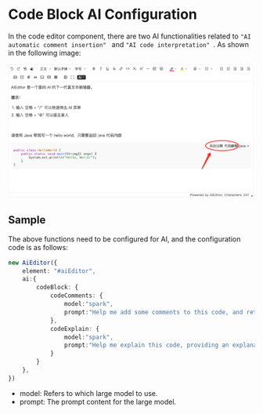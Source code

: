 # Code Block AI Configuration

In the code editor component, there are two AI functionalities related to  `"AI automatic comment insertion" ` and `"AI code interpretation" `. As shown in the following image:

![](../assets/image/codeblock-ai.png)

## Sample

The above functions need to be configured for AI, and the configuration code is as follows:

```typescript
new AiEditor({
    element: "#aiEditor",
    ai:{
        codeBlock: {
            codeComments: {
                model:"spark",
                prompt:"Help me add some comments to this code, and return the code with comments added. Only return the code.",
            },
            codeExplain: {
                model:"spark",
                prompt:"Help me explain this code, providing an explanation of what the code does. Note that there's no need to explain the comments in the code.",
            }
        }
    },
})
```

- model: Refers to which large model to use.
- prompt: The prompt content for the large model.